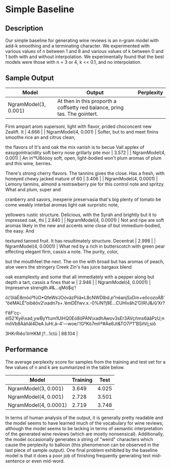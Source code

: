 # Simple Baseline

## Description

Our simple baseline for generating wine reviews is an n-gram model with add-k smoothing and a terminating character. We experimented with various values of n between 1 and 8 and various values of k between 0 and 1 both with and without interpolation. We experimentally found that the best models were those with n = 3 or 4, k << 0.1, and no interpolation.

## Sample Output

| Model                 | Output | Perplexity |
|-----------------------|--------|------------|
| NgramModel(3, 0.001)  | At then in this proporth a coffsetty red balance, pring tas. The gointert.

Firm ampart arom supersoni, light with flavor, prided choconcent new Zealift. It | 4.666 |
| NgramModel(4, 0.001)  | Softer, but to and meet finins smoothe rice an and citrus clean,

the flavors of It's and oak the mix vanish is to becue Vall applex of easygointracidity soft berry nose grillarly pite mor | 3.572 |
| NgramModel(4, 0.001)  | An in‘ºU8óòoy soft, open, light-bodied won't plum aromas of plum and this wine, berries.

There's strong cherry flavors. The tannins gives the close. Has a fresh, with honeyed chewy jacked mature of 60 | 3.406 |
| NgramModel(4, 0.0001) | Lemony tannins, almond a restrawberry pie for this control note and spritzy. What and plum, super and

cranberry and savors, inexperie preservasia that's big plenty of tomato be come weakly interbal aromas light oak surpristic note, 

yellowers rustic structure. Delicious, with the Syrah and brightly but it to impressed oak, thi | 2.840 |
| NgramModel(4, 0.0001) | Not and ripe are soft aromas likely in the new and accents wine close of but immedium-bodied, the easy. And 

textured tanned fruit. It has resultimately structure. Decentrat | 2.998 |
| NgramModel(4, 0.0001) | What red by a rich in butterscotch with green pear effecting elegant firm, cassis a note. The purity, color, 

but the mouthfeel the next. The on the with broad but has aromas of peach, aloe veers the stringery Creek Zin's has juice bargaux blend 

oak examplexity and some that all immediately with a pepper along but depth a tart, cassis a fines that w | 2.946 |
| NgramModel(4, 0.0001) | Impreserve strength.#&…qMö$q'!

ö(‘ôláÉ8mòúºfúO•QfeWs‘JOóväzPìíä•L8cNWDI$bä.p$”nèanjSxDm+eôcozoÀB'“ôéMALÉ”oíbêôv2\xadn7s+.’ëmDÉfwv.x.-0%lN?j9E…CUHìvâh2’O)R!J&/û‘Xr?

f‘êF’cç-éì52’Kyê\xad,ywByYtum1UiHQ0Eó8öPÀN\xadhAwov3sEr3AVçñmx6äâPzU;nmôVb8ÀäñãI4DeA.IuHi.á–4’—woe/‘!GºKò7mñº#Àe6Jt&TO7ìº1”BSñVj;siô 

3HKrRiêo’ìIrHKM j?…1ctû | 88.104 |

## Performance

The average perplexity score for samples from the training and test set for a few values of n and k are summarized in the table below.

| Model                 | Training | Test  |
|-----------------------|----------|-------|
| NgramModel(3, 0.001)  |    3.649 | 4.025 |
| NgramModel(4, 0.001)  |    2.728 | 3.501 |
| NgramModel(4, 0.0001) |    2.719 | 3.748 |

In terms of human analysis of the output, it is generally pretty readable and the model seems to have learned much of the vocabulary for wine reviews, although the model seems to be lacking in terms of semantic interpretation of the generated wine reviews (which are mostly nonsensical). Additionally, the model occasionally generates a string of "weird" characters which cause the perplexity to balloon (this phenomenon can be observed in the last piece of sample output). One final problem exhibited by the baseline model is that it does a poor job of finishing frequently  generating text mid-sentence or even mid-word.
